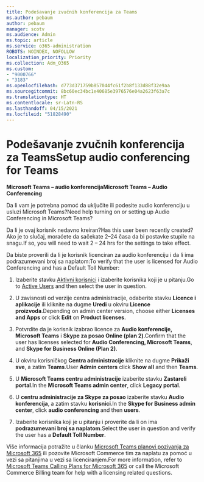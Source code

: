 ```yaml
---
title: Podešavanje zvučnih konferencija za Teams
ms.author: pebaum
author: pebaum
manager: scotv
ms.audience: Admin
ms.topic: article
ms.service: o365-administration
ROBOTS: NOINDEX, NOFOLLOW
localization_priority: Priority
ms.collection: Adm_O365
ms.custom:
- "9000766"
- "3183"
ms.openlocfilehash: d773d371759b857044fc61f2b8f133d88f32e9aa
ms.sourcegitcommit: 8bc60ec34bc1e40685e3976576e04a2623f63a7c
ms.translationtype: HT
ms.contentlocale: sr-Latn-RS
ms.lasthandoff: 04/15/2021
ms.locfileid: "51828490"
---
```

# <a name="setup-audio-conferencing-for-teams"></a><span data-ttu-id="ee99b-102">Podešavanje zvučnih konferencija za Teams</span><span class="sxs-lookup"><span data-stu-id="ee99b-102">Setup audio conferencing for Teams</span></span>

<span data-ttu-id="ee99b-103">**Microsoft Teams – audio konferencija**</span><span class="sxs-lookup"><span data-stu-id="ee99b-103">**Microsoft Teams – Audio Conferencing**</span></span>

<span data-ttu-id="ee99b-104">Da li vam je potrebna pomoć da uključite ili podesite audio konferenciju u usluzi Microsoft Teams?</span><span class="sxs-lookup"><span data-stu-id="ee99b-104">Need help turning on or setting up Audio Conferencing in Microsoft Teams?</span></span>

<span data-ttu-id="ee99b-105">Da li je ovaj korisnik nedavno kreiran?</span><span class="sxs-lookup"><span data-stu-id="ee99b-105">Has this user been recently created?</span></span>  <span data-ttu-id="ee99b-106">Ako je to slučaj, moraćete da sačekate 2–24 časa da bi postavke stupile na snagu.</span><span class="sxs-lookup"><span data-stu-id="ee99b-106">If so, you will need to wait 2 – 24 hrs for the settings to take effect.</span></span>

<span data-ttu-id="ee99b-107">Da biste proverili da li je korisnik licenciran za audio konferenciju i da li ima podrazumevani broj sa naplatom:</span><span class="sxs-lookup"><span data-stu-id="ee99b-107">To verify that the user is licensed for Audio Conferencing and has a Default Toll Number:</span></span>

1. <span data-ttu-id="ee99b-108">Izaberite stavku [Aktivni korisnici](https://admin.microsoft.com/Adminportal/Home?source=applauncher#/users) i izaberite korisnika koji je u pitanju.</span><span class="sxs-lookup"><span data-stu-id="ee99b-108">Go to [Active Users](https://admin.microsoft.com/Adminportal/Home?source=applauncher#/users) and then select the user in question.</span></span>

2. <span data-ttu-id="ee99b-109">U zavisnosti od verzije centra administracije, odaberite stavku **Licence i aplikacije** ili kliknite na dugme **Uredi** u okviru **Licence proizvoda**.</span><span class="sxs-lookup"><span data-stu-id="ee99b-109">Depending on admin center version, choose either **Licenses and Apps** or click **Edit** on **Product licenses**.</span></span>

3. <span data-ttu-id="ee99b-110">Potvrdite da je korisnik izabrao licence za **Audio konferencije, Microsoft Teams** i **Skype za posao Online (plan 2)**.</span><span class="sxs-lookup"><span data-stu-id="ee99b-110">Confirm that the user has licenses selected for **Audio Conferencing, Microsoft Teams**, and **Skype for Business Online (Plan 2)**.</span></span>

4. <span data-ttu-id="ee99b-111">U okviru korisničkog **Centra administracije** kliknite na dugme **Prikaži sve**, a zatim **Teams**.</span><span class="sxs-lookup"><span data-stu-id="ee99b-111">User **Admin centers** click **Show all** and then **Teams**.</span></span>

5. <span data-ttu-id="ee99b-112">U **Microsoft Teams centru administracije** izaberite stavku **Zastareli portal**.</span><span class="sxs-lookup"><span data-stu-id="ee99b-112">In the **Microsoft Teams admin center**, click **Legacy portal**.</span></span>

6. <span data-ttu-id="ee99b-113">U **centru administracije za Skype za posao** izaberite stavku **Audio konferencija**, a zatim stavku **korisnici**.</span><span class="sxs-lookup"><span data-stu-id="ee99b-113">In the **Skype for Business admin center**, click **audio conferencing** and then **users**.</span></span>

7. <span data-ttu-id="ee99b-114">Izaberite korisnika koji je u pitanju i proverite da li on ima **podrazumevani broj sa naplatom**.</span><span class="sxs-lookup"><span data-stu-id="ee99b-114">Select the user in question and verify the user has a **Default Toll Number**.</span></span>

<span data-ttu-id="ee99b-115">Više informacija potražite u članku [Microsoft Teams planovi pozivanja za Microsoft 365](https://docs.microsoft.com/microsoftteams/calling-plans-for-office-365) ili pozovite Microsoft Commerce tim za naplatu za pomoć u vezi sa pitanjima u vezi sa licenciranjem.</span><span class="sxs-lookup"><span data-stu-id="ee99b-115">For more information, refer to [Microsoft Teams Calling Plans for Microsoft 365](https://docs.microsoft.com/microsoftteams/calling-plans-for-office-365) or call the Microsoft Commerce Billing team for help with a licensing related questions.</span></span>